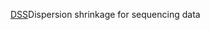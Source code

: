 [DSS](http://bioconductor.org/packages/release/bioc/html/DSS.html)Dispersion shrinkage for sequencing data
